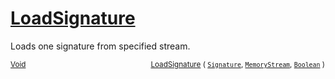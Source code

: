 # [LoadSignature](./SigComp15GermanLoader-100663926.md)

Loads one signature from specified stream.

<sub>[Void](https://docs.microsoft.com/en-us/dotnet/api/System.Void)</sub><img width=200/><sub>[LoadSignature](./SigComp15GermanLoader-100663926.md) ( [`Signature`](./../../Signature.md), [`MemoryStream`](https://docs.microsoft.com/en-us/dotnet/api/System.IO.MemoryStream), [`Boolean`](https://docs.microsoft.com/en-us/dotnet/api/System.Boolean) )</sub><br>


